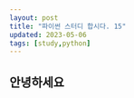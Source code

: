 ```yaml
---
layout: post
title: "파이썬 스터디 합시다. 15"
updated: 2023-05-06
tags: [study,python]
---
```


## 안녕하세요